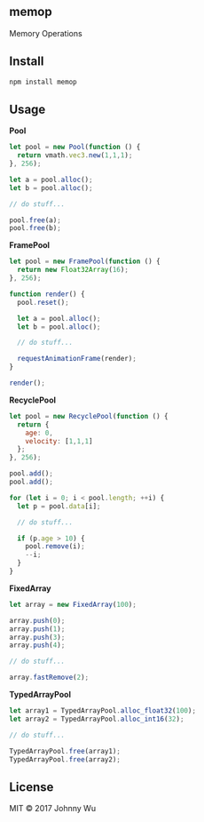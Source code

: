 ## memop

Memory Operations

## Install

```bash
npm install memop
```

## Usage

**Pool**

```javascript
let pool = new Pool(function () {
  return vmath.vec3.new(1,1,1);
}, 256);

let a = pool.alloc();
let b = pool.alloc();

// do stuff...

pool.free(a);
pool.free(b);
```

**FramePool**

```javascript
let pool = new FramePool(function () {
  return new Float32Array(16);
}, 256);

function render() {
  pool.reset();

  let a = pool.alloc();
  let b = pool.alloc();

  // do stuff...

  requestAnimationFrame(render);
}

render();
```

**RecyclePool**

```javascript
let pool = new RecyclePool(function () {
  return {
    age: 0,
    velocity: [1,1,1]
  };
}, 256);

pool.add();
pool.add();

for (let i = 0; i < pool.length; ++i) {
  let p = pool.data[i];

  // do stuff...

  if (p.age > 10) {
    pool.remove(i);
    --i;
  }
}
```

**FixedArray**

```javascript
let array = new FixedArray(100);

array.push(0);
array.push(1);
array.push(3);
array.push(4);

// do stuff...

array.fastRemove(2);
```

**TypedArrayPool**

```javascript
let array1 = TypedArrayPool.alloc_float32(100);
let array2 = TypedArrayPool.alloc_int16(32);

// do stuff...

TypedArrayPool.free(array1);
TypedArrayPool.free(array2);
```

## License

MIT © 2017 Johnny Wu